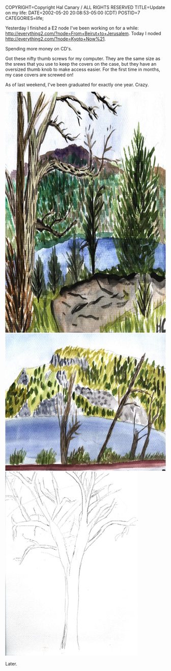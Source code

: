 COPYRIGHT=Copyright Hal Canary / ALL RIGHTS RESERVED
TITLE=Update on my life:
DATE=2002-05-20 20:08:53-05:00 (CDT)
POSTID=7
CATEGORIES=life;

Yesterday I finished a E2 node I've been working on for a while: <http://everything2.com/?node=From+Beirut+to+Jerusalem>. Today I noded <http://everything2.com/?node=Kyoto+Now%21>.

Spending more money on CD's.

Got these nifty thumb screws for my computer. They are the same size as the srews that you use to keep the covers on the case, but they have an oversized thumb knob to make access easier. For the first time in months, my case covers are screwed on!

As of last weekend, I've been graduated for exactly one year. Crazy.

<img src="/art/devil-01.jpg" alt="/art/devil-01.jpg" width="1024" height="757">

<img src="/art/devil-02.jpg" alt="/art/devil-02.jpg" width="640" height="431">

<img src="/art/devil-03.jpg" alt="/art/devil-03.jpg" width="417" height="578">

Later.

